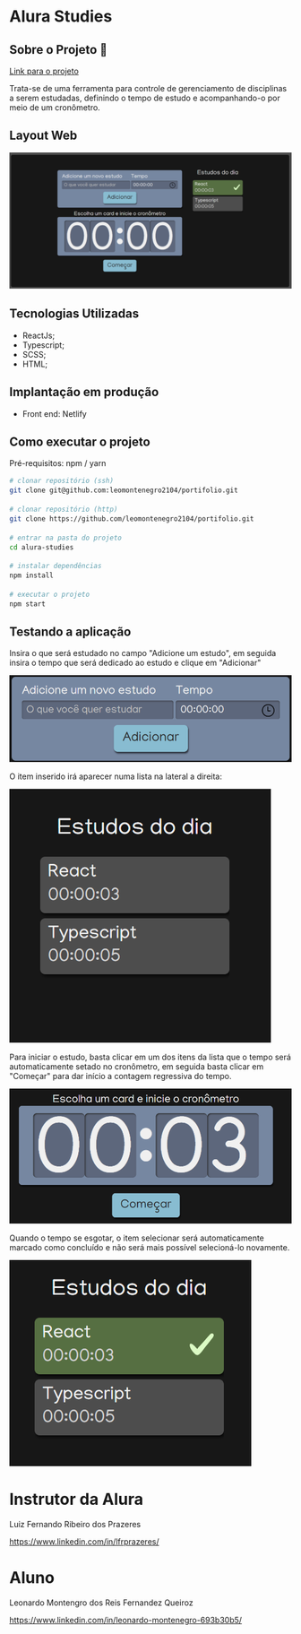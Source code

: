 # Alura Studies

## Sobre o Projeto 🔎

[Link para o projeto](https://alurastudies.netlify.app/)

Trata-se de uma ferramenta para controle de gerenciamento de disciplinas a serem estudadas, definindo o tempo de estudo e acompanhando-o por meio de um cronômetro.

## Layout Web
![Web](https://github.com/leomontenegro2104/portifolio/blob/main/assets/layout-web-alura-studies.png)

## Tecnologias Utilizadas
* ReactJs;
* Typescript;
* SCSS;
* HTML;

## Implantação em produção
* Front end: Netlify

## Como executar o projeto
Pré-requisitos: npm / yarn

```bash
# clonar repositório (ssh)
git clone git@github.com:leomontenegro2104/portifolio.git

# clonar repositório (http)
git clone https://github.com/leomontenegro2104/portifolio.git

# entrar na pasta do projeto 
cd alura-studies

# instalar dependências
npm install

# executar o projeto
npm start
```
## Testando a aplicação

Insira o que será estudado no campo "Adicione um estudo", em seguida insira o tempo que será dedicado ao estudo e clique em "Adicionar"

![Inserindo dados](https://github.com/leomontenegro2104/portifolio/blob/main/assets/input-alura-studies.png)

O item inserido irá aparecer numa lista na lateral a direita:

![Lista de estudos](https://github.com/leomontenegro2104/portifolio/blob/main/assets/lista-alura-studies.png)

Para iniciar o estudo, basta clicar em um dos itens da lista que o tempo será automaticamente setado no cronômetro, em seguida basta clicar em "Começar" para dar início a contagem regressiva do tempo.

![Cronômetro](https://github.com/leomontenegro2104/portifolio/blob/main/assets/cronometro-alura-studies.png)

Quando o tempo se esgotar, o item selecionar será automaticamente marcado como concluído e não será mais possível selecioná-lo novamente.

![Item concluído](https://github.com/leomontenegro2104/portifolio/blob/main/assets/item-conluido-alura-studies.png)

# Instrutor da Alura
Luiz Fernando Ribeiro dos Prazeres

https://www.linkedin.com/in/lfrprazeres/

# Aluno
Leonardo Montengro dos Reis Fernandez Queiroz

https://www.linkedin.com/in/leonardo-montenegro-693b30b5/

